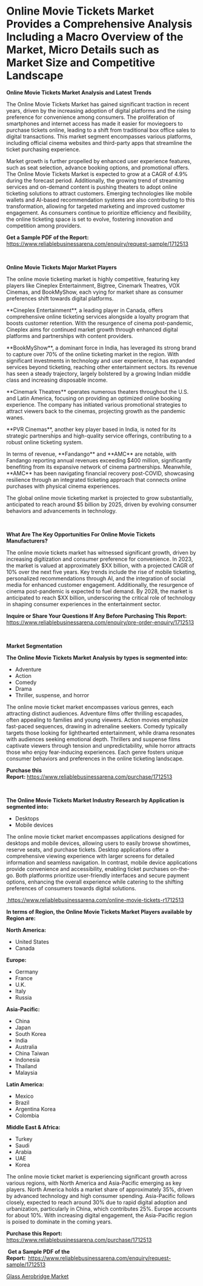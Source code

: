 <p><h1>Online Movie Tickets Market Provides a Comprehensive Analysis Including a Macro Overview of the Market, Micro Details such as Market Size and Competitive Landscape</h1></p><p><strong>Online Movie Tickets Market Analysis and Latest Trends</strong></p>
<p><p>The Online Movie Tickets Market has gained significant traction in recent years, driven by the increasing adoption of digital platforms and the rising preference for convenience among consumers. The proliferation of smartphones and internet access has made it easier for moviegoers to purchase tickets online, leading to a shift from traditional box office sales to digital transactions. This market segment encompasses various platforms, including official cinema websites and third-party apps that streamline the ticket purchasing experience.</p><p>Market growth is further propelled by enhanced user experience features, such as seat selection, advance booking options, and promotional offers. The Online Movie Tickets Market is expected to grow at a CAGR of 4.9% during the forecast period. Additionally, the growing trend of streaming services and on-demand content is pushing theaters to adopt online ticketing solutions to attract customers. Emerging technologies like mobile wallets and AI-based recommendation systems are also contributing to this transformation, allowing for targeted marketing and improved customer engagement. As consumers continue to prioritize efficiency and flexibility, the online ticketing space is set to evolve, fostering innovation and competition among providers.</p></p>
<p><strong>Get a Sample PDF of the Report:&nbsp;</strong> <a href="https://www.reliablebusinessarena.com/enquiry/request-sample/1712513?utm_campaign=2639&utm_medium=2&utm_source=Github&utm_content=ia&utm_term=28032025&utm_id=online-movie-tickets">https://www.reliablebusinessarena.com/enquiry/request-sample/1712513</a></p>
<p>&nbsp;</p>
<p><strong>Online Movie Tickets Major Market Players</strong></p>
<p><p>The online movie ticketing market is highly competitive, featuring key players like Cineplex Entertainment, Bigtree, Cinemark Theatres, VOX Cinemas, and BookMyShow, each vying for market share as consumer preferences shift towards digital platforms.</p><p>**Cineplex Entertainment**, a leading player in Canada, offers comprehensive online ticketing services alongside a loyalty program that boosts customer retention. With the resurgence of cinema post-pandemic, Cineplex aims for continued market growth through enhanced digital platforms and partnerships with content providers. </p><p>**BookMyShow**, a dominant force in India, has leveraged its strong brand to capture over 70% of the online ticketing market in the region. With significant investments in technology and user experience, it has expanded services beyond ticketing, reaching other entertainment sectors. Its revenue has seen a steady trajectory, largely bolstered by a growing Indian middle class and increasing disposable income. </p><p>**Cinemark Theatres** operates numerous theaters throughout the U.S. and Latin America, focusing on providing an optimized online booking experience. The company has initiated various promotional strategies to attract viewers back to the cinemas, projecting growth as the pandemic wanes. </p><p>**PVR Cinemas**, another key player based in India, is noted for its strategic partnerships and high-quality service offerings, contributing to a robust online ticketing system. </p><p>In terms of revenue, **Fandango** and **AMC** are notable, with Fandango reporting annual revenues exceeding $400 million, significantly benefiting from its expansive network of cinema partnerships. Meanwhile, **AMC** has been navigating financial recovery post-COVID, showcasing resilience through an integrated ticketing approach that connects online purchases with physical cinema experiences.</p><p>The global online movie ticketing market is projected to grow substantially, anticipated to reach around $5 billion by 2025, driven by evolving consumer behaviors and advancements in technology.</p></p>
<p>&nbsp;</p>
<p><strong>What Are The Key Opportunities For Online Movie Tickets Manufacturers?</strong></p>
<p><p>The online movie tickets market has witnessed significant growth, driven by increasing digitization and consumer preference for convenience. In 2023, the market is valued at approximately $XX billion, with a projected CAGR of 10% over the next five years. Key trends include the rise of mobile ticketing, personalized recommendations through AI, and the integration of social media for enhanced customer engagement. Additionally, the resurgence of cinema post-pandemic is expected to fuel demand. By 2028, the market is anticipated to reach $XX billion, underscoring the critical role of technology in shaping consumer experiences in the entertainment sector.</p></p>
<p><strong>Inquire or Share Your Questions If Any Before Purchasing This Report:</strong> <a href="https://www.reliablebusinessarena.com/enquiry/pre-order-enquiry/1712513?utm_campaign=2639&utm_medium=2&utm_source=Github&utm_content=ia&utm_term=28032025&utm_id=online-movie-tickets">https://www.reliablebusinessarena.com/enquiry/pre-order-enquiry/1712513</a></p>
<p>&nbsp;</p>
<p><strong>Market Segmentation</strong></p>
<p><strong>The Online Movie Tickets Market Analysis by types is segmented into:</strong></p>
<p><ul><li>Adventure</li><li>Action</li><li>Comedy</li><li>Drama</li><li>Thriller, suspense, and horror</li></ul></p>
<p><p>The online movie ticket market encompasses various genres, each attracting distinct audiences. Adventure films offer thrilling escapades, often appealing to families and young viewers. Action movies emphasize fast-paced sequences, drawing in adrenaline seekers. Comedy typically targets those looking for lighthearted entertainment, while drama resonates with audiences seeking emotional depth. Thrillers and suspense films captivate viewers through tension and unpredictability, while horror attracts those who enjoy fear-inducing experiences. Each genre fosters unique consumer behaviors and preferences in the online ticketing landscape.</p></p>
<p><strong>Purchase this Report:&nbsp;</strong><a href="https://www.reliablebusinessarena.com/purchase/1712513?utm_campaign=2639&utm_medium=2&utm_source=Github&utm_content=ia&utm_term=28032025&utm_id=online-movie-tickets">https://www.reliablebusinessarena.com/purchase/1712513</a></p>
<p>&nbsp;</p>
<p><strong>The Online Movie Tickets Market Industry Research by Application is segmented into:</strong></p>
<p><ul><li>Desktops</li><li>Mobile devices</li></ul></p>
<p><p>The online movie ticket market encompasses applications designed for desktops and mobile devices, allowing users to easily browse showtimes, reserve seats, and purchase tickets. Desktop applications offer a comprehensive viewing experience with larger screens for detailed information and seamless navigation. In contrast, mobile device applications provide convenience and accessibility, enabling ticket purchases on-the-go. Both platforms prioritize user-friendly interfaces and secure payment options, enhancing the overall experience while catering to the shifting preferences of consumers towards digital solutions.</p></p>
<p><a href="https://www.reliablebusinessarena.com/online-movie-tickets-r1712513?utm_campaign=2639&utm_medium=2&utm_source=Github&utm_content=ia&utm_term=28032025&utm_id=online-movie-tickets">&nbsp;https://www.reliablebusinessarena.com/online-movie-tickets-r1712513</a></p>
<p><strong>In terms of Region, the Online Movie Tickets Market Players available by Region are:</strong></p>
<p>
    <p> <strong> North America: </strong>
        <ul>
            <li>United States</li>
            <li>Canada</li>
        </ul>
        </p> 
    <p> <strong> Europe: </strong>
        <ul>
            <li>Germany</li>
            <li>France</li>
            <li>U.K.</li>
            <li>Italy</li>
            <li>Russia</li>
        </ul>
        </p> 
    <p> <strong> Asia-Pacific: </strong>
        <ul>
            <li>China</li>
            <li>Japan</li>
            <li>South Korea</li>
            <li>India</li>
            <li>Australia</li>
            <li>China Taiwan</li>
            <li>Indonesia</li>
            <li>Thailand</li>
            <li>Malaysia</li>
        </ul>
        </p> 
    <p> <strong> Latin America: </strong>
        <ul>
            <li>Mexico</li>
            <li>Brazil</li>
            <li>Argentina Korea</li>
            <li>Colombia</li>
        </ul>
        </p> 
    <p> <strong> Middle East & Africa: </strong>
        <ul>
            <li>Turkey</li>
            <li>Saudi</li>
            <li>Arabia</li>
            <li>UAE</li>
            <li>Korea</li>
        </ul>
    </p>
    </p>
<p><p>The online movie ticket market is experiencing significant growth across various regions, with North America and Asia-Pacific emerging as key players. North America holds a market share of approximately 35%, driven by advanced technology and high consumer spending. Asia-Pacific follows closely, expected to reach around 30% due to rapid digital adoption and urbanization, particularly in China, which contributes 25%. Europe accounts for about 10%. With increasing digital engagement, the Asia-Pacific region is poised to dominate in the coming years.</p></p>
<p><strong>Purchase this Report: </strong><a href="https://www.reliablebusinessarena.com/purchase/1712513?utm_campaign=2639&utm_medium=2&utm_source=Github&utm_content=ia&utm_term=28032025&utm_id=online-movie-tickets">https://www.reliablebusinessarena.com/purchase/1712513</a></p>
<p>&nbsp;<strong>Get a Sample PDF of the Report:&nbsp;&nbsp;</strong><a href="https://www.reliablebusinessarena.com/enquiry/request-sample/1712513?utm_campaign=2639&utm_medium=2&utm_source=Github&utm_content=ia&utm_term=28032025&utm_id=online-movie-tickets">https://www.reliablebusinessarena.com/enquiry/request-sample/1712513</a></p>
<p><strong></strong></p>
<p><p><a href="https://github.com/hartsockdonnette82/Market-Research-Report-List-1/blob/main/glass-aerobridge-market.md?utm_campaign=2639&utm_medium=2&utm_source=Github&utm_content=ia&utm_term=28032025&utm_id=online-movie-tickets">Glass Aerobridge Market</a></p></p>